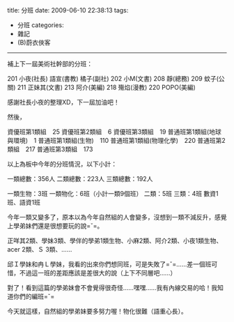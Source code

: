 title: 分班
date: 2009-06-10 22:38:13
tags:
- 分班
categories:
- 雜記
- (B)蔚衣俠客
---

補上下一屆美術社幹部的分班：

201 小夜(社長) 語宣(書教) 橘子(副社)
202 小M(文書)
208 靜(總務)
209 蚊子(公關)
211 正妹其(文書)
213 阿介(美編)
218 殤焰(漫教)
220 POPO(美編)

感謝社長小夜的整理XD，下一屆加油吧！

<!-- more -->

然後，

資優班第1類組　25
資優班第2類組　6
資優班第3類組　19
普通班第1類組(地球與環境)　1
普通班第1類組(生物)　110
普通班第1類組(物理化學)　220
普通班第2類組　217
普通班第3類組　173

以上為板中今年的分班情況，以下小計：

一類總數：356人
二類總數：223人
三類總數：192人

一類生物：3班
一類物化：6班（小計一類9個班）
二類：5班
三類：4班
數資1班、語資1班

今年一類又變多了，原本以為今年自然組的人會變多，沒想到一類不減反升，感覺上學弟妹們還是很想要玩的說=ˇ=。

正咩其2類、學妹3類、學伴的學弟1類生物、小麻2類、阿介2類、小夜1類生物、acer 2類、Ｓ 3類、……

邱Ｉ學妹和冉Ｌ學妹，我看的出來你們想同班，可是失敗了=ˇ=……差一個班可惜，不過這一班的差距應該是差很大的說（上下不同層吧……）

對了！看到這篇的學弟妹會不會覺得很奇怪……嘿嘿……我有內線交易的哈！我知道你們的編班=ˇ=

今天就這樣，自然組的學弟妹要多努力喔！物化很難（語重心長）。